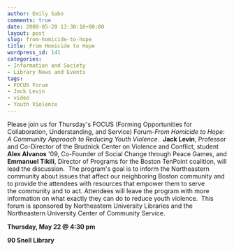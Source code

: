 ```yaml
---
author: Emily Sabo
comments: true
date: 2008-05-20 13:38:18+00:00
layout: post
slug: from-homicide-to-hope
title: From Homicide to Hope
wordpress_id: 141
categories:
- Information and Society
- Library News and Events
tags:
- FOCUS Forum
- Jack Levin
- video
- Youth Violence
---
```


Please join us for Thursday's FOCUS (Forming Opportunities for Collaboration, Understanding, and Service) Forum-_From Homicide to Hope: A Community Approach to Reducing Youth Violence_.  **Jack Levin**, Professor and Co-Director of the Brudnick Center on Violence and Conflict, student **Alex Alvanos** '09, Co-Founder of Social Change through Peace Games, and **Emmanuel Tikili**, Director of Programs for the Boston TenPoint coalition, will lead the discussion.  The program's goal is to inform the Northeastern community about issues that affect our neighboring Boston community and to provide the attendees with resources that empower them to serve the community and to act. Attendees will leave the program with more information on what exactly they can do to reduce youth violence.  This forum is sponsored by Northeastern University Libraries and the Northeastern University Center of Community Service.


**Thursday, May 22 @ 4:30 pm**




**90 Snell Library**



